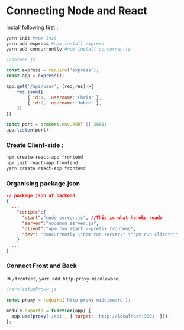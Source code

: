 # Connecting Node and React

Install following first :
```bash
yarn init #npm init
yarn add express #npm install express
yarn add concurrently #npm install concurrently
```

```js
//server.js

const express = require('express');
const app = express();

app.get('/api/user', (req,res)=>{
    res.json([
        { id:1,  username:'Chris' },
        { id:2,  username:'Juhee' },
    ])
})

const port = process.env.PORT || 3001;
app.listen(port);
```

### Create Client-side : 

```bash
npm create-react-app frontend
npm init react-app frontend
yarn create react-app frontend
```

### Organising package.json

```json
// package.json of backend
{
  ...
    "scripts":{
      "start":"node server.js", //This is what heroku reads
      "server":"nodemon server.js",
      "client":"npm run start --prefix frontend",
      "dev": "concurrently \"npm run server\" \"npm run client\""
    }
  ...
}
```

### Connect Front and Back
In `/frontend`, `yarn add http-proxy-middleware`.
```js
//src/setupProxy.js

const proxy = require('http-proxy-middleware');

module.exports = function(app) {
  app.use(proxy('/api', { target: 'http://localhost:3001' }));
};
```

